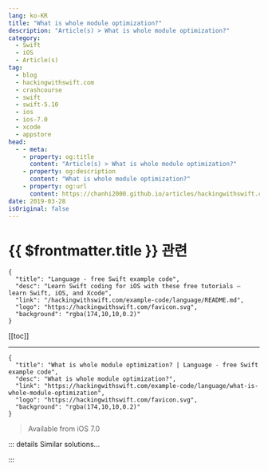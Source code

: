 ```yaml
---
lang: ko-KR
title: "What is whole module optimization?"
description: "Article(s) > What is whole module optimization?"
category:
  - Swift
  - iOS
  - Article(s)
tag: 
  - blog
  - hackingwithswift.com
  - crashcourse
  - swift
  - swift-5.10
  - ios
  - ios-7.0
  - xcode
  - appstore
head:
  - - meta:
    - property: og:title
      content: "Article(s) > What is whole module optimization?"
    - property: og:description
      content: "What is whole module optimization?"
    - property: og:url
      content: https://chanhi2000.github.io/articles/hackingwithswift.com/example-code/language/what-is-whole-module-optimization.html
date: 2019-03-28
isOriginal: false
---
```


# {{ $frontmatter.title }} 관련

```component VPCard
{
  "title": "Language - free Swift example code",
  "desc": "Learn Swift coding for iOS with these free tutorials – learn Swift, iOS, and Xcode",
  "link": "/hackingwithswift.com/example-code/language/README.md",
  "logo": "https://hackingwithswift.com/favicon.svg",
  "background": "rgba(174,10,10,0.2)"
}
```

[[toc]]

---

```component VPCard
{
  "title": "What is whole module optimization? | Language - free Swift example code",
  "desc": "What is whole module optimization?",
  "link": "https://hackingwithswift.com/example-code/language/what-is-whole-module-optimization",
  "logo": "https://hackingwithswift.com/favicon.svg",
  "background": "rgba(174,10,10,0.2)"
}
```

> Available from iOS 7.0

<!-- TODO: 작성 -->

<!-- 
Whole module optimization is a compiler pass that can add significant performance gains, and so it's always worth enabling when doing a release build of your app for the App Store. How it works is quite simple: when Swift builds the final version of your app it combines all your source files together and can evaluate the whole structure of your program at once. This lets it make extra optimizations that would be impossible before, when every file was optimized individually.

-->

::: details Similar solutions…

<!--
/example-code/language/how-to-check-whether-a-module-is-available-using-canimport">How to check whether a module is available using canImport() 
/example-code/language/what-does-the-open-keyword-do">What does the open keyword do? 
/example-code/language/how-to-convert-a-substring-to-a-string">How to convert a Substring to a String 
/example-code/language/tips-for-android-developers-switching-to-swift">Tips for Android developers switching to Swift 
/quick-start/swiftui/how-to-let-users-select-pictures-using-photospicker">How to let users select pictures using PhotosPicker</a>
-->

:::

